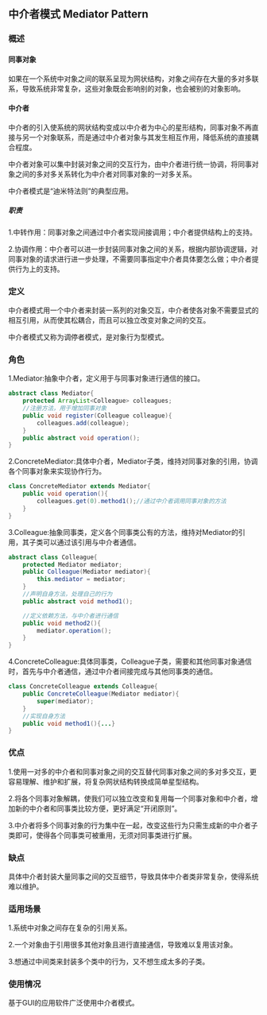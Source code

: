 ## 中介者模式 Mediator Pattern

### 概述

#### 同事对象

如果在一个系统中对象之间的联系呈现为网状结构，对象之间存在大量的多对多联系，导致系统非常复杂，这些对象既会影响别的对象，也会被别的对象影响。

#### 中介者

中介者的引入使系统的网状结构变成以中介者为中心的星形结构，同事对象不再直接与另一个对象联系，而是通过中介者对象与其发生相互作用，降低系统的直接耦合程度。

中介者对象可以集中封装对象之间的交互行为，由中介者进行统一协调，将同事对象之间的多对多关系转化为中介者对同事对象的一对多关系。

中介者模式是“迪米特法则”的典型应用。

##### 职责

1.中转作用：同事对象之间通过中介者实现间接调用；中介者提供结构上的支持。

2.协调作用：中介者可以进一步封装同事对象之间的关系，根据内部协调逻辑，对同事对象的请求进行进一步处理，不需要同事指定中介者具体要怎么做；中介者提供行为上的支持。

### 定义

中介者模式用一个中介者来封装一系列的对象交互，中介者使各对象不需要显式的相互引用，从而使其松耦合，而且可以独立改变对象之间的交互。

中介者模式又称为调停者模式，是对象行为型模式。

### 角色

1.Mediator:抽象中介者，定义用于与同事对象进行通信的接口。
```java
abstract class Mediator{
    protected ArrayList<Colleague> colleagues;
    //注册方法，用于增加同事对象
    public void register(Colleague colleague){
        colleagues.add(colleague);
    }
    public abstract void operation();
}
```
2.ConcreteMediator:具体中介者，Mediator子类，维持对同事对象的引用，协调各个同事对象来实现协作行为。
```java
class ConcreteMediator extends Mediator{
    public void operation(){
        colleagues.get(0).method1();//通过中介者调用同事对象的方法
    }
}
```
3.Colleague:抽象同事类，定义各个同事类公有的方法，维持对Mediator的引用，其子类可以通过该引用与中介者通信。
```java
abstract class Colleague{
    protected Mediator mediator;
    public Colleague(Mediator mediator){
        this.mediator = mediator;
    }
    //声明自身方法，处理自己的行为
    public abstract void method1();

    //定义依赖方法，与中介者进行通信
    public void method2(){
        mediator.operation();
    }
}
```
4.ConcreteColleague:具体同事类，Colleague子类，需要和其他同事对象通信时，首先与中介者通信，通过中介者间接完成与其他同事类的通信。
```java
class ConcreteColleague extends Colleague{
    public ConcreteColleague(Mediator mediator){
        super(mediator);
    }
    //实现自身方法
    public void method1(){...}
}
```

### 优点

1.使用一对多的中介者和同事对象之间的交互替代同事对象之间的多对多交互，更容易理解、维护和扩展，将复杂网状结构转换成简单星型结构。

2.将各个同事对象解耦，使我们可以独立改变和复用每一个同事对象和中介者，增加新的中介者和同事类比较方便，更好满足“开闭原则”。

3.中介者将多个同事对象的行为集中在一起，改变这些行为只需生成新的中介者子类即可，使得各个同事类可被重用，无须对同事类进行扩展。

### 缺点

具体中介者封装大量同事之间的交互细节，导致具体中介者类非常复杂，使得系统难以维护。

### 适用场景

1.系统中对象之间存在复杂的引用关系。

2.一个对象由于引用很多其他对象且进行直接通信，导致难以复用该对象。

3.想通过中间类来封装多个类中的行为，又不想生成太多的子类。

### 使用情况

基于GUI的应用软件广泛使用中介者模式。